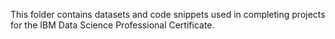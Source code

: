 This folder contains datasets and code snippets used in completing projects for the IBM Data Science Professional Certificate.
